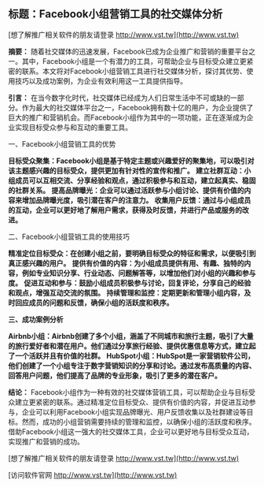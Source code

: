 ## **标题：Facebook小组营销工具的社交媒体分析**

[想了解推广相关软件的朋友请登录 http://www.vst.tw](http://www.vst.tw)

**摘要：**
随着社交媒体的迅速发展，Facebook已成为企业推广和营销的重要平台之一。其中，Facebook小组是一个有潜力的工具，可帮助企业与目标受众建立更紧密的联系。本文将对Facebook小组营销工具进行社交媒体分析，探讨其优势、使用技巧以及成功案例，为企业有效利用这一工具提供指导。

**引言：**
在当今数字化时代，社交媒体已经成为人们日常生活中不可或缺的一部分。作为最大的社交媒体平台之一，Facebook拥有数十亿的用户，为企业提供了巨大的推广和营销机会。而Facebook小组作为其中的一项功能，正在逐渐成为企业实现目标受众参与和互动的重要工具。

一、Facebook小组营销工具的优势

**目标受众聚集：Facebook小组是基于特定主题或兴趣爱好的聚集地，可以吸引对该主题感兴趣的目标受众，提供更加有针对性的宣传和推广。**
**建立社群互动：小组成员可以互相交流、分享经验和观点，通过积极参与和互动，建立起真实、稳固的社群关系。**
**提高品牌曝光：企业可以通过活跃参与小组讨论、提供有价值的内容来增加品牌曝光度，吸引潜在客户的注意力。**
**收集用户反馈：通过与小组成员的互动，企业可以更好地了解用户需求，获得及时反馈，并进行产品或服务的改进。**

二、Facebook小组营销工具的使用技巧

**精准定位目标受众：在创建小组之前，要明确目标受众的特征和需求，以便吸引到真正感兴趣的用户。**
**提供有价值的内容：为小组成员提供有用、有趣、独特的内容，例如专业知识分享、行业动态、问题解答等，以增加他们对小组的兴趣和参与度。**
**促进互动和参与：鼓励小组成员积极参与讨论，回复评论，分享自己的经验和观点，增强互动交流的氛围。**
**持续管理和监控：定期更新和管理小组内容，及时回应成员的问题和反馈，确保小组的活跃度和秩序。**

**三、成功案例分析**

**Airbnb小组：Airbnb创建了多个小组，涵盖了不同城市和旅行主题，吸引了大量的旅行爱好者和潜在用户。他们通过分享旅行经验、提供优惠信息等方式，建立起了一个活跃并且有价值的社群。**
**HubSpot小组：HubSpot是一家营销软件公司，他们创建了一个小组专注于数字营销知识的分享和讨论。通过发布高质量的内容、回答用户问题，他们提高了品牌的专业形象，吸引了更多的潜在客户。**

**结论：**
Facebook小组作为一种有效的社交媒体营销工具，可以帮助企业与目标受众建立更紧密的联系。通过精准定位目标受众、提供有价值的内容，并促进互动参与，企业可以利用Facebook小组实现品牌曝光、用户反馈收集以及社群建设等目标。然而，成功的小组营销需要持续的管理和监控，以确保小组的活跃度和秩序。借助Facebook小组这一强大的社交媒体工具，企业可以更好地与目标受众互动，实现推广和营销的成功。

[想了解推广相关软件的朋友请登录 http://www.vst.tw](http://www.vst.tw)


[访问软件官网 http://www.vst.tw](http://www.vst.tw)

